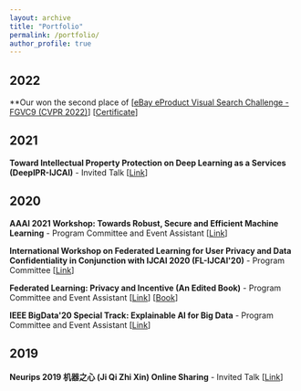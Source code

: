 ```yaml
---
layout: archive
title: "Portfolio"
permalink: /portfolio/
author_profile: true
---
```


2022
------
**Our won the second place of \[[eBay eProduct Visual Search Challenge - FGVC9 (CVPR 2022)](https://eval.ai/web/challenges/challenge-page/1541/overview)\] \[[Certificate](/files/2nd-place-certificate-eproduct-fgvc9.pdf)\]


2021
------
**Toward Intellectual Property Protection on Deep Learning as a Services (DeepIPR-IJCAI)** - Invited Talk \[[Link](http://federated-learning.org/DeepIPR-IJCAI-2021/)\]

2020
------
**AAAI 2021 Workshop: Towards Robust, Secure and Efficient Machine Learning** - Program Committee and Event Assistant \[[Link](http://federated-learning.org/rseml2021/)\]

**International Workshop on Federated Learning for User Privacy and Data Confidentiality in Conjunction with IJCAI 2020 (FL-IJCAI'20)** - Program Committee \[[Link](http://fl-ijcai20.federated-learning.org/)\]

**Federated Learning: Privacy and Incentive (An Edited Book)** - Program Committee and Event Assistant \[[Link](http://www.federated-learning.org/FLPI/)\] \[[Book](https://www.springer.com/gp/book/9783030630751)\]

**IEEE BigData'20 Special Track: Explainable AI for Big Data** - Program Committee and Event Assistant \[[Link](https://www.cse.wustl.edu/~ychen/IEEE-XAI-2020/)\]

2019
------
**Neurips 2019 机器之心 (Ji Qi Zhi Xin) Online Sharing** - Invited Talk \[[Link](https://picture.iczhiku.com/weixin/message1574920220996.html)\]